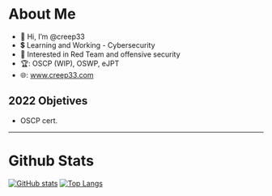 # About Me

- 👋 Hi, I’m @creep33
- 💲 Learning and Working - Cybersecurity
- 📖 Interested in Red Team and offensive security
- 🏆: OSCP (WIP), OSWP, eJPT
- 🌐: www.creep33.com

## 2022 Objetives
- OSCP cert.

---

# Github Stats
[![GitHub stats](https://github-readme-stats.vercel.app/api?username=creep33&show_icons=true&count_private=true&hide=prs&theme=cobalt&hide_border=true)](https://github.com/creep33?tab=repositories)
[![Top Langs](https://github-readme-stats.vercel.app/api/top-langs/?username=creep33&theme=cobalt&count_private=true&hide_border=true&layout=compact&hide=roff,swift,objective-c,perl)](https://github.com/creep33?tab=repositories)
